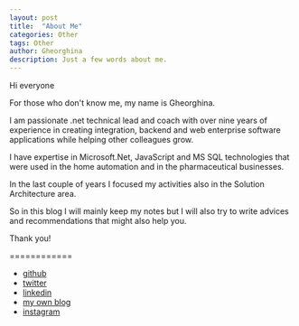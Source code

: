 ```yaml
---
layout: post
title:  "About Me"
categories: Other
tags: Other
author: Gheorghina
description: Just a few words about me.
---
```


Hi everyone

For those who don't know me, my name is Gheorghina.

I am passionate .net technical lead and coach with over nine years of experience in creating integration, backend and web enterprise software applications while helping other colleagues grow. 

I have expertise in Microsoft.Net, JavaScript and MS SQL technologies that were used in the home automation and in the pharmaceutical businesses.

In the last couple of years I focused my activities also in the Solution Architecture area.

So in this blog I will mainly keep my notes but I will also try to write advices and recommendations that might also help you.



Thank you!

============

* [github](https://github.com/gheorghina)
* [twitter](https://twitter.com/gheorghinab)
* [linkedin](https://www.linkedin.com/in/gheorghina-gligor-2000a148/)
* [my own blog](https://gheorghina.github.io/gheorghina.github.io/)
* [instagram](https://www.instagram.com/gheorghina/)